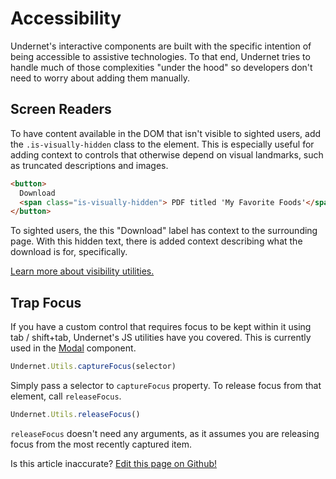 # Accessibility</h1>

Undernet's interactive components are built with the specific intention of being accessible to assistive technologies. To that end, Undernet tries to handle much of those complexities "under the hood" so developers don't need to worry about adding them manually.

## Screen Readers

To have content available in the DOM that isn't visible to sighted users, add the `.is-visually-hidden` class to the element. This is especially useful for adding context to controls that otherwise depend on visual landmarks, such as truncated descriptions and images.

```html
<button>
  Download
  <span class="is-visually-hidden"> PDF titled 'My Favorite Foods'</span>
</button>
```

To sighted users, the this "Download" label has context to the surrounding page. With this hidden text, there is added context describing what the download is for, specifically.

[Learn more about visibility utilities.](/docs/utilities/visibility)

## Trap Focus

If you have a custom control that requires focus to be kept within it using tab / shift+tab, Undernet's JS utilities have you covered. This is currently used in the [Modal](/docs/components/modals) component.

```js
Undernet.Utils.captureFocus(selector)
```

Simply pass a selector to `captureFocus` property. To release focus from that element, call `releaseFocus`.

```js
Undernet.Utils.releaseFocus()
```

`releaseFocus` doesn't need any arguments, as it assumes you are releasing focus from the most recently captured item.

<p class="has-right-text">Is this article inaccurate? <a href="https://github.com/geotrev/undernet/tree/master/docs/accessibility">Edit this page on Github!</a></p>

